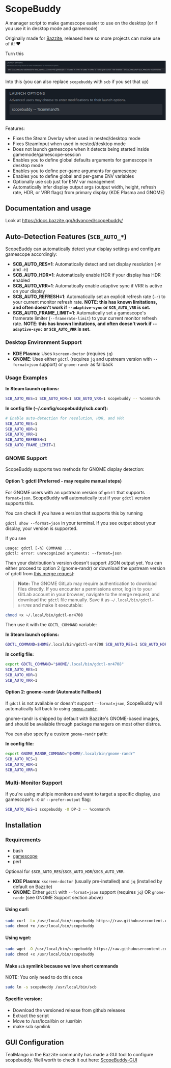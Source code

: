 # ScopeBuddy
A manager script to make gamescope easier to use on the desktop (or if you use it in desktop mode and gamemode)

Originally made for [Bazzite](https://bazzite.gg), released here so more projects can make use of it! ❤️

Turn this

![gamescope Launch Options](/repo_content/launch_options_gamescope.png?raw=true "gamescope Launch Options")

Into this (you can also replace `scopebuddy` with `scb` if you set that up)

![scopebuddy Launch Options](/repo_content/launch_options_scopebuddy.png?raw=true "scopebuddy Launch Options")

Features:
* Fixes the Steam Overlay when used in nested/desktop mode
* Fixes SteamInput when used in nested/desktop mode
* Does not launch gamescope when it detects being started inside gamemode/gamescope-session
* Enables you to define global defaults arguments for gamescope in desktop mode
* Enables you to define per-game arguments for gamescope
* Enables you to define global and per-game ENV variables
* Optionally use scb just for ENV var management
* Automatically infer display output args (output width, height, refresh rate, HDR, or VRR flags) from primary display (KDE Plasma and GNOME)

## Documentation and usage
Look at https://docs.bazzite.gg/Advanced/scopebuddy/

## Auto-Detection Features (`SCB_AUTO_*`)

ScopeBuddy can automatically detect your display settings and configure gamescope accordingly:

- **SCB_AUTO_RES=1**: Automatically detect and set display resolution (`-W` and `-H`)
- **SCB_AUTO_HDR=1**: Automatically enable HDR if your display has HDR enabled
- **SCB_AUTO_VRR=1**: Automatically enable adaptive sync if VRR is active on your display
- **SCB_AUTO_REFRESH=1**: Automatically set an explicit refresh rate (`-r`) to your current monitor refresh rate. **NOTE: this has known limitations, and often doesn't work if `--adaptive-sync` or `SCB_AUTO_VRR` is set.**
- **SCB_AUTO_FRAME_LIMIT=1**: Automatically set a gamescope's framerate limiter (`--framerate-limit`) to your current monitor refresh rate. **NOTE: this has known limitations, and often doesn't work if `--adaptive-sync` or `SCB_AUTO_VRR` is set.**


### Desktop Environment Support

- **KDE Plasma**: Uses `kscreen-doctor` (requires `jq`)
- **GNOME**: Uses either `gdctl` (requires `jq` and upstream version with `--format=json` support) or `gnome-randr` as fallback

### Usage Examples

**In Steam launch options:**
```bash
SCB_AUTO_RES=1 SCB_AUTO_HDR=1 SCB_AUTO_VRR=1 scopebuddy -- %command%
```

**In config file (~/.config/scopebuddy/scb.conf):**
```bash
# Enable auto-detection for resolution, HDR, and VRR
SCB_AUTO_RES=1
SCB_AUTO_HDR=1
SCB_AUTO_VRR=1
SCB_AUTO_REFRESH=1
SCB_AUTO_FRAME_LIMIT=1
```

### GNOME Support

ScopeBuddy supports two methods for GNOME display detection:

#### Option 1: gdctl (Preferred - may require manual steps)
For GNOME users with an upstream version of `gdctl` that supports `--format=json`. ScopeBuddy will automatically test if your `gdctl` version supports this.

You can check if you have a version that supports this by running

`gdctl show --format=json` in your terminal. If you see output about your display, your version is supported.

If you see

```
usage: gdctl [-h] COMMAND ...
gdctl: error: unrecognized arguments: --format=json
```

Then your distribution's version doesn't support JSON output yet. You can either proceed to option 2 (gnome-randr) or download the upstream version of gdctl from [this merge request](https://gitlab.gnome.org/GNOME/mutter/-/merge_requests/4708):

> **Note:** The GNOME GitLab may require authentication to download files directly. If you encounter a permissions error, log in to your GitLab account in your browser, navigate to the merge request, and download the `gdctl` file manually. Save it as `~/.local/bin/gdctl-mr4708` and make it executable:

```bash
chmod +x ~/.local/bin/gdctl-mr4708
```

Then use it with the `GDCTL_COMMAND` variable:

**In Steam launch options:**
```bash
GDCTL_COMMAND=$HOME/.local/bin/gdctl-mr4708 SCB_AUTO_RES=1 SCB_AUTO_HDR=1 SCB_AUTO_VRR=1 scopebuddy -- %command%
```

**In config file:**
```bash
export GDCTL_COMMAND="$HOME/.local/bin/gdctl-mr4708"
SCB_AUTO_RES=1
SCB_AUTO_HDR=1
SCB_AUTO_VRR=1
```

#### Option 2: gnome-randr (Automatic Fallback)
If `gdctl` is not available or doesn't support `--format=json`, ScopeBuddy will automatically fall back to using [`gnome-randr`](https://github.com/maxwellainatchi/gnome-randr-rust).

gnome-randr is shipped by default with Bazzite's GNOME-based images, and should be available through package managers on most other distros.

You can also specify a custom `gnome-randr` path:

**In config file:**
```bash
export GNOME_RANDR_COMMAND="$HOME/.local/bin/gnome-randr"
SCB_AUTO_RES=1
SCB_AUTO_HDR=1
SCB_AUTO_VRR=1
```

### Multi-Monitor Support

If you're using multiple monitors and want to target a specific display, use gamescope's `-O` or `--prefer-output` flag:

```bash
SCB_AUTO_RES=1 scopebuddy -O DP-3 -- %command%
```

## Installation

### Requirements
* bash
* [gamescope](https://github.com/ValveSoftware/gamescope)
* perl

Optional for `$SCB_AUTO_RES`/`$SCB_AUTO_HDR`/`$SCB_AUTO_VRR`:
* **KDE Plasma**: `kscreen-doctor` (usually pre-installed) and `jq` (installed by default on Bazzite)
* **GNOME**: Either `gdctl` with `--format=json` support (requires `jq`) OR `gnome-randr` (see GNOME Support section above)

#### Using curl:
```bash
sudo curl -Lo /usr/local/bin/scopebuddy https://raw.githubusercontent.com/HikariKnight/ScopeBuddy/refs/heads/main/bin/scopebuddy
sudo chmod +x /usr/local/bin/scopebuddy
```

#### Using wget:
```bash
sudo wget -O /usr/local/bin/scopebuddy https://raw.githubusercontent.com/HikariKnight/ScopeBuddy/refs/heads/main/bin/scopebuddy
sudo chmod +x /usr/local/bin/scopebuddy
```

#### Make `scb` symlink because we love short commands
NOTE: You only need to do this once

```bash
sudo ln -s scopebuddy /usr/local/bin/scb
```

#### Specific version:
* Download the versioned release from github releases
* Extract the script
* Move to /usr/local/bin or /usr/bin
* make scb symlink

## GUI Configuration
TealMango in the Bazzite community has made a GUI tool to configure scopebuddy.
Well worth to check it out here: [ScopeBuddy-GUI](https://github.com/rfrench3/scopebuddy-gui)
